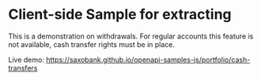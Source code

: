 # Client-side Sample for extracting 

This is a demonstration on withdrawals. For regular accounts this feature is not available, cash transfer rights must be in place.

Live demo: https://saxobank.github.io/openapi-samples-js/portfolio/cash-transfers
